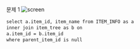 문제 1
![screen](./스크린샷/3주차%20문제1.png)

```
select a.item_id, item_name from ITEM_INFO as a
inner join item_tree as b on
a.item_id = b.item_id
where parent_item_id is null
```